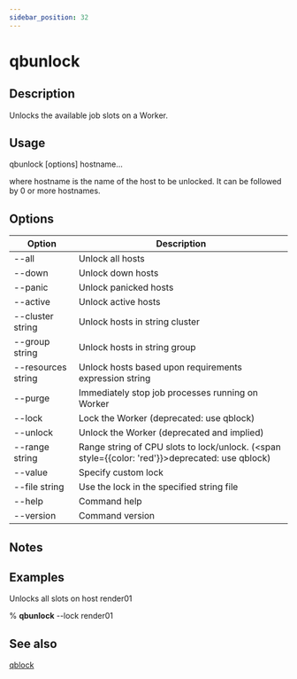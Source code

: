 ```yaml
---
sidebar_position: 32
---
```


# qbunlock

## Description
Unlocks the available job slots on a Worker.

## Usage 
qbunlock [options] hostname...

where hostname is the name of the host to be unlocked. It can be followed by 0 or more hostnames.

## Options
| Option | Description |
| ---    | ---         |
| --all | Unlock all hosts |
| --down | Unlock down hosts |
| --panic | Unlock panicked hosts |
| --active | Unlock active hosts |
| --cluster string | Unlock hosts in string cluster |
| --group string | Unlock hosts in string group |
| --resources string | Unlock hosts based upon requirements expression string |
| --purge | Immediately stop job processes running on Worker |
| --lock | Lock the Worker (deprecated: use qblock) |
| --unlock | Unlock the Worker (deprecated and implied) |
| --range string | Range string of CPU slots to lock/unlock. (<span style={{color: 'red'}}>deprecated: use qblock</span>) |
| --value | Specify custom lock |
| --file string | Use the lock in the specified string file |
| --help | Command help |
| --version | Command version |

## Notes

## Examples
Unlocks all slots on host render01 

% **qbunlock** --lock render01

## See also
[qblock](qblock)
